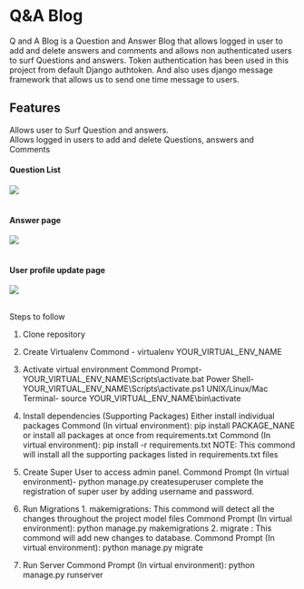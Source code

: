 # Q&A Blog
Q and A Blog is a Question and Answer Blog that allows logged in user to add and delete answers and comments and allows non authenticated users to surf
Questions and answers. Token authentication has been used in this project from default Django authtoken. And also uses django message framework that allows 
us to send one time message to users.

<h2>Features</h2>
Allows user to Surf Question and answers.<br>
Allows logged in users to add and delete Questions, answers and Comments

<h4>Question List</h4>
<img src="https://github.com/vvek475/Q-and-A-blog/blob/main/Sc/Question%20surf.jpg">
<br><br>
<h4>Answer page</h4>
<img src="https://github.com/vvek475/Q-and-A-blog/blob/main/Sc/Answer%20page.jpg"><br><br>
<h4>User profile update page</h4>
<img src="https://github.com/vvek475/Q-and-A-blog/blob/main/Sc/userProfile.jpg"><br><br>

Steps to follow 
1.  Clone repository

2.  Create Virtualenv 
        Commond - virtualenv YOUR_VIRTUAL_ENV_NAME
        
3.  Activate virtual environment
        Commond Prompt- YOUR_VIRTUAL_ENV_NAME\Scripts\activate.bat
        Power Shell- YOUR_VIRTUAL_ENV_NAME\Scripts\activate.ps1
        UNIX/Linux/Mac Terminal- source YOUR_VIRTUAL_ENV_NAME\bin\activate
        
4.  Install dependencies (Supporting Packages)
        Either install individual packages
            Commond (In virtual environment): pip install PACKAGE_NANE
        or install all packages at once from requirements.txt
            Commond (In virtual environment): pip install -r requirements.txt
            NOTE: This commond will install all the supporting packages listed in requirements.txt files
            
5.  Create Super User to access admin panel.
        Commond Prompt (In virtual environment)- python manage.py createsuperuser
        complete the registration of super user by adding username and password.
        
6.  Run Migrations
        1. makemigrations: This commond will detect all the changes throughout the project model files
            Commond Prompt (In virtual environment): python manage.py makemigrations 
        2. migrate : This commond will add new changes to database.
            Commond Prompt (In virtual environment): python manage.py migrate
            
7.  Run Server
        Commond Prompt (In virtual environment): python manage.py runserver 
        
        
        
    
    
